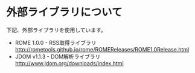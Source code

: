 外部ライブラリについて
==============

下記、外部ライブラリを使用しています。

- ROME 1.0.0 - RSS取得ライブラリ
  http://rometools.github.io/rome/ROMEReleases/ROME1.0Release.html
- JDOM v1.1.3 - DOM解析ライブラリ
  http://www.jdom.org/downloads/index.html